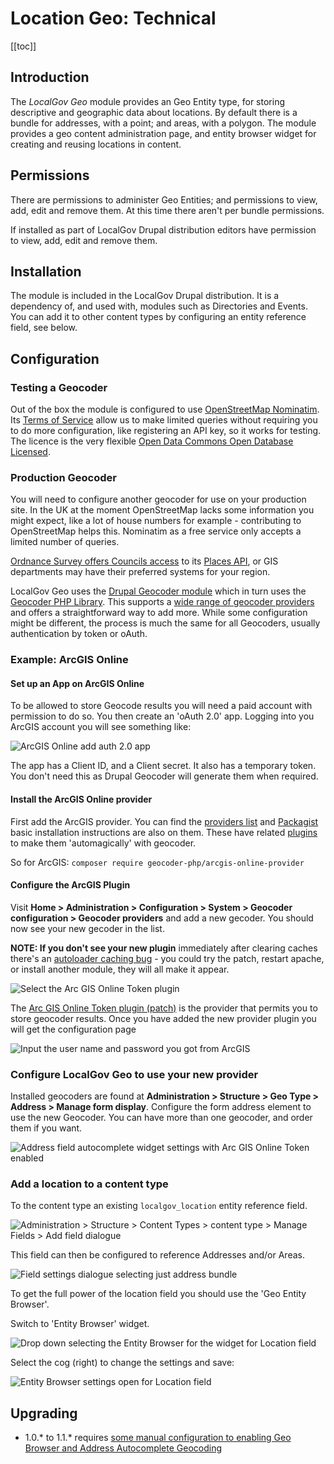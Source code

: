 # Location Geo: Technical
[[toc]]

## Introduction

The _LocalGov Geo_ module provides an Geo Entity type, for storing descriptive and geographic data about locations. By default there is a bundle for addresses, with a point; and areas, with a polygon. The module provides a geo content administration page, and entity browser widget for creating and reusing locations in content.

## Permissions

There are permissions to administer Geo Entities; and permissions to view, add, edit and remove them. At this time there aren't per bundle permissions.

If installed as part of LocalGov Drupal distribution editors have permission to view, add, edit and remove them.

## Installation

The module is included in the LocalGov Drupal distribution. It is a dependency of, and used with, modules such as Directories and Events. You can add it to other content types by configuring an entity reference field, see below.

## Configuration

### Testing a Geocoder

Out of the box the module is configured to use [OpenStreetMap Nominatim](https://nominatim.openstreetmap.org/ui/about.html). Its [Terms of Service](https://operations.osmfoundation.org/policies/nominatim/) allow us to make limited queries without requiring you to do more configuration, like registering an API key, so it works for testing. The licence is the very flexible [Open Data Commons Open Database Licensed](https://opendatacommons.org/licenses/odbl/).

### Production Geocoder

You will need to configure another geocoder for use on your production site. In the UK at the moment OpenStreetMap lacks some information you might expect, like a lot of house numbers for example - contributing to OpenStreetMap helps this. Nominatim as a free service only accepts a limited number of queries. 

[Ordnance Survey offers Councils access](https://www.ordnancesurvey.co.uk/business-government/partner-member/member) to its [Places API](https://osdatahub.os.uk/docs/places/overview), or GIS departments may have their preferred systems for your region. 

LocalGov Geo uses the [Drupal Geocoder module](https://drupal.org/project/geocoder) which in turn uses the [Geocoder PHP Library](https://geocoder-php.org/). This supports a [wide range of geocoder providers](https://geocoder-php.org/docs/#providers) and offers a straightforward way to add more. While some configuration might be different, the process is much the same for all Geocoders, usually authentication by token or oAuth.

### Example: ArcGIS Online

#### Set up an App on ArcGIS Online

To be allowed to store Geocode results you will need a paid account with permission to do so. You then create an 'oAuth 2.0' app. Logging into you ArcGIS account you will see something like:

![ArcGIS Online add auth 2.0 app](~@images/geo-technical--enabling-geocoder-02-provider-arcgis-oauth.png)

The app has a Client ID, and a Client secret. It also has a temporary token. You don't need this as Drupal Geocoder will generate them when required.

#### Install the ArcGIS Online provider

First add the ArcGIS provider. You can find the [providers list](https://geocoder-php.org/docs/#providers) and [Packagist](https://packagist.org/providers/geocoder-php/provider-implementation) basic installation instructions are also on them. These have related [plugins](https://git.drupalcode.org/project/geocoder/-/tree/8.x-3.x/src/Plugin/Geocoder/Provider) to make them 'automagically' with geocoder.

So for ArcGIS:
`
composer require geocoder-php/arcgis-online-provider
`

#### Configure the ArcGIS Plugin

Visit **Home > Administration > Configuration > System > Geocoder configuration > Geocoder providers** and add a new gecoder. You should now see your new gecoder in the list. 

**NOTE: If you don't see your new plugin** immediately after clearing caches there's an [autoloader caching bug](https://www.drupal.org/project/geocoder/issues/3153678) - you could try the patch, restart apache, or install another module, they will all make it appear.

![Select the Arc GIS Online Token plugin](~@images/geo-technical--enabling-geocoder-01-provider-select-add.png)

The [Arc GIS Online Token plugin (patch)](https://www.drupal.org/project/geocoder/issues/3179963) is the provider that permits you to store geocoder results. Once you have added the new provider plugin you will get the configuration page

![Input the user name and password you got from ArcGIS](~@images/geo-technical--enabling-geocoder-03-configure-arcgistoken.png)

### Configure LocalGov Geo to use your new provider

Installed geocoders are found at **Administration > Structure > Geo Type > Address > Manage form display**. Configure the form address element to use the new Geocoder. You can have more than one geocoder, and order them if you want.

![Address field autocomplete widget settings with Arc GIS Online Token enabled](~@images/geo-technical--enabling-geocoder-04-configure-form.png)

### Add a location to a content type

To the content type an existing `localgov_location` entity reference field.

![Administration > Structure > Content Types > content type > Manage Fields > Add field dialogue](~@images/geo-technical--configure-field-01-add-field.png)

This field can then be configured to reference Addresses and/or Areas.

![Field settings dialogue selecting just address bundle](~@images/geo-technical--configure-field-02-field-settings.png)

To get the full power of the location field you should use the 'Geo Entity Browser'.

Switch to 'Entity Browser' widget.

![Drop down selecting the Entity Browser for the widget for Location field](~@images/geo-technical--configure-field-03-choose-entity-browser.png)

Select the cog (right) to change the settings and save:

![Entity Browser settings open for Location field](~@images/geo-technical--configure-field-04-entity-browser-settings.png)

## Upgrading

- 1.0.* to 1.1.* requires [some manual configuration to enabling Geo Browser and Address Autocomplete Geocoding](https://github.com/localgovdrupal/localgov_geo/wiki/Enabling-Geo-Browser-and-Address-Autocomplete-Geocoding-(upgrading-to-version-1.1.0))
